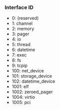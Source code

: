 ### Interface ID
- 0: (reserved)
- 1: channel
- 2: memory
- 3: pager
- 4: io
- 5: thread
- 6: datetime
- 7: exec
- 8: fs
- 9: tcpip
- 100: net_device
- 101: storage_device
- 102: datetime_device
- 1001: elf
- 1002: zeroed_pager
- 1004: virtio
- 1005: pci

